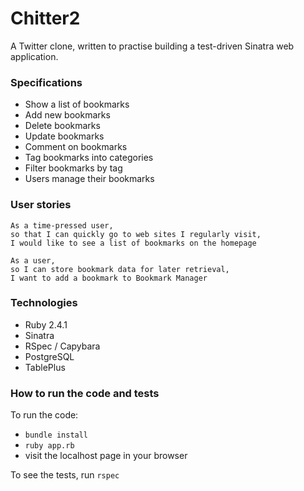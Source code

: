 # Chitter2 #

A Twitter clone, written to practise building a test-driven Sinatra web application.

### Specifications ###

- Show a list of bookmarks
- Add new bookmarks
- Delete bookmarks
- Update bookmarks
- Comment on bookmarks
- Tag bookmarks into categories
- Filter bookmarks by tag
- Users manage their bookmarks

### User stories ###
```
As a time-pressed user,
so that I can quickly go to web sites I regularly visit,
I would like to see a list of bookmarks on the homepage

As a user,
so I can store bookmark data for later retrieval,
I want to add a bookmark to Bookmark Manager
```

### Technologies ###
- Ruby 2.4.1
- Sinatra
- RSpec / Capybara
- PostgreSQL
- TablePlus


### How to run the code and tests ###
To run the code:
 - ```bundle install```
 - ```ruby app.rb```  
 - visit the localhost page in your browser

To see the tests, run ```rspec```
